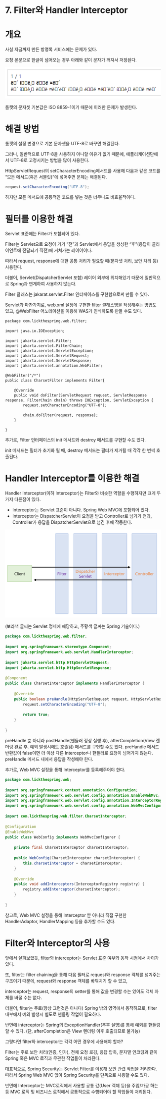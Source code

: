 # 7. Filter와 Handler Interceptor

# 개요

사실 지금까지 만든 방명록 서비스에는 문제가 있다.

요청 본문으로 한글이 넘어오는 경우 아래와 같이 문자가 깨져서 저장된다.

![Untitled](7%20Filter%EC%99%80%20Handler%20Interceptor%2FUntitled.png)

톰캣의 문자셋 기본값은 ISO 8859-1이기 때문에 이러한 문제가 발생한다.

# 해결 방법

톰캣의 설정 변경으로 기본 문자셋을 UTF-8로 바꾸면 해결된다.

그러나, 일반적으로 UTF-8을 사용하지 아니할 이유가 없기 때문에, 애플리케이션단에서 UTF-8로 고정시키는 방법을 많이 사용한다.

HttpServletRequest의 setCharacterEncoding메서드를 사용해 다음과 같은 코드를 “모든 메서드(혹은 서블릿)”에 넣어주면 문제는 해결된다.

```java
request.setCharacterEncoding("UTF-8");
```

하지만 모든 메서드에 공통적인 코드를 넣는 것은 너무나도 비효율적이다.

# 필터를 이용한 해결

Servlet 표준에는 Filter가 포함되어 있다.

Filter는 Servlet으로 요청이 가기 “전”과 Servlet에서 응답을 생성한 “후”(응답이 클라이언트에 전달되기 직전)에 거쳐가는 레이어이다.

따라서 request, response에 대한 공통 처리가 필요할 때(문자셋 처리, 보안 처리 등) 사용한다.

더불어, Servlet(DispatcherServlet 포함) 레이어 외부에 위치해있기 때문에 일반적으로 Spring과 연계하여 사용하지 않는다.

Filter 클래스는 jakarat.servlet.Filter 인터페이스를 구현함으로써 만들 수 있다.

Servlet과 마찬가지로, web.xml 설정에 구현한 filter 클래스명을 작성해주는 방법도 있고, @WebFilter 어노테이션을 이용해 WAS가 인식하도록 만들 수도 있다.

```
package com.lickthespring.web.filter;

import java.io.IOException;

import jakarta.servlet.Filter;
import jakarta.servlet.FilterChain;
import jakarta.servlet.ServletException;
import jakarta.servlet.ServletRequest;
import jakarta.servlet.ServletResponse;
import jakarta.servlet.annotation.WebFilter;

@WebFilter("/*")
public class CharsetFilter implements Filter{

    @Override
    public void doFilter(ServletRequest request, ServletResponse response, FilterChain chain) throws IOException, ServletException {        
        request.setCharacterEncoding("UTF-8");

        chain.doFilter(request, response);
    }
    
}
```

추가로, Filter 인터페이스의 init 메서드와 destroy 메서드를 구현할 수도 있다.

init 메서드는 필터가 초기화 될 때, destroy 메서드는 필터가 제거될 때 각각 한 번씩 호출된다.

# Handler Interceptor를 이용한 해결

Handler Interceptor(이하 Interceptor)는 Filter와 비슷한 역할을 수행하지만 크게 두 가지 다른점이 있다.

- Interceptor는 Servlet 표준이 아니다. Spring Web MVC에 포함되어 있다.
- Interceptor는 DispatcherServlet이 요청을 받고 Controller로 넘기기 전과, Controller가 응답을 DispatcherServlet으로 넘긴 후에 작동한다.

![Untitled](7%20Filter%EC%99%80%20Handler%20Interceptor%2FUntitled%201.png)

(보라색 글씨는 Servlet 명세에 해당하고, 주황색 글씨는 Spring 기술이다.)

```java
package com.lickthespring.web.filter;

import org.springframework.stereotype.Component;
import org.springframework.web.servlet.HandlerInterceptor;

import jakarta.servlet.http.HttpServletRequest;
import jakarta.servlet.http.HttpServletResponse;

@Component
public class CharsetInterceptor implements HandlerInterceptor {

    @Override
    public boolean preHandle(HttpServletRequest request, HttpServletResponse response, Object handler) throws Exception {
        request.setCharacterEncoding("UTF-8");

        return true;
    }

}
```

preHandle 뿐 아니라 postHandle(핸들러 정상 실행 후), afterCompletion(View 렌더링 완료 후. 예외 발생시에도 호출됨) 메서드를 구현할 수도 있다. preHandle 메서드 반환값이 false이면 더 이상 다른 Interceptor나 핸들러로 요청이 넘어가지 않는다. preHandle 메서드 내에서 응답을 작성해야 한다.

추가로, Web MVC 설정을 통해 Interceptor를 등록해주어야 한다.

```java
package com.lickthespring.web;

import org.springframework.context.annotation.Configuration;
import org.springframework.web.servlet.config.annotation.EnableWebMvc;
import org.springframework.web.servlet.config.annotation.InterceptorRegistry;
import org.springframework.web.servlet.config.annotation.WebMvcConfigurer;

import com.lickthespring.web.filter.CharsetInterceptor;

@Configuration
@EnableWebMvc
public class WebConfig implements WebMvcConfigurer {

    private final CharsetInterceptor charsetInterceptor;

    public WebConfig(CharsetInterceptor charsetInterceptor) {
        this.charsetInterceptor = charsetInterceptor;
    }

    @Override
    public void addInterceptors(InterceptorRegistry registry) {
		registry.addInterceptor(charsetInterceptor);
    }

}
```

참고로, Web MVC 설정을 통해 Interceptor 뿐 아니라 직접 구현한 HandlerAdaptor, HandlerMapping 등을 추가할 수도 있다.

# Filter와 Interceptor의 사용

앞에서 살펴보았듯, filter와 interceptor는 Servlet 표준 여부와 동작 시점에서 차이가 있다.

또, filter는 filter chaining을 통해 다음 필터로 request와 response 객체를 넘겨주는 구조이기 때문에, request와 response 객체를 바꿔치기 할 수 있고,

interceptor는 request, response의 setter를 통해 값을 변경할 수는 있어도 객체 자체를 바꿀 수는 없다.

더불어, filter는 주로(항상 그런것은 아니다) Spring 밖의 영역에서 동작하므로, filter 내부에서 예외 발생시 별도로 핸들링 작업이 필요하다.

반면에 interceptor는 Spring의 ExceptionHandler(추후 설명)를 통해 예외를 핸들링 할 수 있다. (단, afterCompletion은 View 렌더링 이후 호출되므로 불가능)

그렇다면 filter와 interceptor는 각각 어떤 경우에 사용해야 할까?

Filter는 주로 보안 처리(인증, 인가), 전체 요청 로깅, 응답 압축, 문자열 인코딩과 같이 Spring 혹은 MVC 로직과 무관한 작업들이 처리된다.

대표적으로, Spring Security는 Servlet Filter를 이용해 보안 관련 작업을 처리한다. 따라서 Spring Web MVC 없이 Spring Security를 단독으로 사용할 수도 있다.

반면에 Interceptor는 MVC로직에서 사용할 공통 값(User 객체 등)을 주입/가공 하는 등 MVC 로직 및 비즈니스 로직에서 공통적으로 수행되어야 할 작업들이 처리된다.